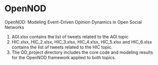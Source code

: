 # OpenNOD
OpenNOD: Modeling Event-Driven Opinion Dynamics in Open Social Networks

1. AGI.xlsx contains the list of tweets related to the AGI topic
2. HIC.xlsx, HIC_2.xlsx, HIC_3.xlsx, HIC_4.xlsx, HIC_5.xlsx and HIC_6.xlsx contains the list of tweets related to the HIC topic.
3. The OD_project directory includes the core code and modeling results for the OpenNOD framework applied to both topics.
